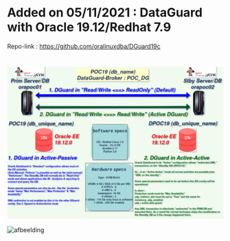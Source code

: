 # Added on 05/11/2021 : DataGuard with Oracle 19.12/Redhat 7.9

Repo-link : https://github.com/oralinuxdba/DGuard19c 
#


![afbeelding](https://github.com/bnpdba/BNP_POC_DGuard/blob/c100c1979dcde727369e1f99f93936528be751c1/xdoc/99_Various/BNP%20DGuard%20Active%20and%20Passive%20Config.png)

![afbeelding](https://user-images.githubusercontent.com/88084526/127454258-76309a1c-a5ad-40a0-9fae-5948b5c35e70.png)
